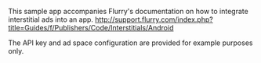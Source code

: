 This sample app accompanies Flurry's documentation on how to integrate interstitial ads into an app. 
http://support.flurry.com/index.php?title=Guides/f/Publishers/Code/Interstitials/Android

The API key and ad space configuration are provided for example purposes only. 